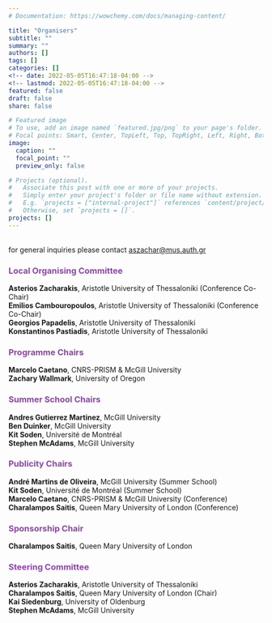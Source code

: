 ```yaml
---
# Documentation: https://wowchemy.com/docs/managing-content/

title: "Organisers"
subtitle: ""
summary: ""
authors: []
tags: []
categories: []
<!-- date: 2022-05-05T16:47:18-04:00 -->
<!-- lastmod: 2022-05-05T16:47:18-04:00 -->
featured: false
draft: false
share: false

# Featured image
# To use, add an image named `featured.jpg/png` to your page's folder.
# Focal points: Smart, Center, TopLeft, Top, TopRight, Left, Right, BottomLeft, Bottom, BottomRight.
image:
  caption: ""
  focal_point: ""
  preview_only: false

# Projects (optional).
#   Associate this post with one or more of your projects.
#   Simply enter your project's folder or file name without extension.
#   E.g. `projects = ["internal-project"]` references `content/project/deep-learning/index.md`.
#   Otherwise, set `projects = []`.
projects: []
---
```


</br> for general inquiries please contact aszachar@mus.auth.gr
  
### <span style="color:#8E44AD;">Local Organising Committee</span>

<b>Asterios Zacharakis</b>, Aristotle University of Thessaloniki (Conference Co-Chair) <br>
<b>Emilios Cambouropoulos</b>, Aristotle University of Thessaloniki (Conference Co-Chair)<br>
<b>Georgios Papadelis</b>, Aristotle University of Thessaloniki <br>
<b>Konstantinos Pastiadis</b>, Aristotle University of Thessaloniki

### <span style="color:#8E44AD">Programme Chairs</span>

<b>Marcelo Caetano</b>, CNRS-PRISM & McGill University <br>
<b>Zachary Wallmark</b>, University of Oregon

### <span style="color:#8E44AD">Summer School Chairs</span>

<b>Andres Gutierrez Martinez</b>, McGill University <br>
<b>Ben Duinker</b>, McGill University <br>
<b>Kit Soden</b>, Université de Montréal <br>
<b>Stephen McAdams</b>, McGill University

### <span style="color:#8E44AD">Publicity Chairs</span>

<b>André Martins de Oliveira</b>, McGill University (Summer School) <br>
<b>Kit Soden</b>, Université de Montréal (Summer School) <br>
<b>Marcelo Caetano</b>, CNRS-PRISM & McGill University (Conference) <br>
<b>Charalampos Saitis</b>, Queen Mary University of London (Conference)

### <span style="color:#8E44AD">Sponsorship Chair</span>

<b>Charalampos Saitis</b>, Queen Mary University of London

### <span style="color:#8E44AD">Steering Committee</span> 

<b>Asterios Zacharakis</b>, Aristotle University of Thessaloniki <br>
<b>Charalampos Saitis</b>, Queen Mary University of London (Chair) <br>
<b>Kai Siedenburg</b>, University of Oldenburg <br>
<b>Stephen McAdams</b>, McGill University
